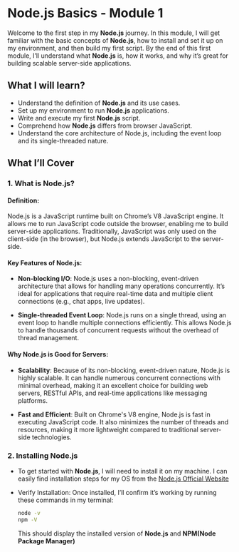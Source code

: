 # Node.js Basics - Module 1

Welcome to the first step in my **Node.js** journey. In this module, I will get familiar with the basic concepts of **Node.js**, how to install and set it up on my environment, and then build my first script. By the end of this first module, I’ll understand what **Node.js** is, how it works, and why it’s great for building scalable server-side applications.

## What I will learn?

- Understand the definition of **Node.js** and its use cases.
- Set up my environment to run **Node.js** applications.
- Write and execute my first **Node.js** script.
- Comprehend how **Node.js** differs from browser JavaScript.
- Understand the core architecture of Node.js, including the event loop and its single-threaded nature.

## What I’ll Cover

### 1. What is Node.js?

#### Definition:

Node.js is a JavaScript runtime built on Chrome’s V8 JavaScript engine. It allows me to run JavaScript code outside the browser, enabling me to build server-side applications. Traditionally, JavaScript was only used on the client-side (in the browser), but Node.js extends JavaScript to the server-side.

#### Key Features of Node.js:

- **Non-blocking I/O**:
  Node.js uses a non-blocking, event-driven architecture that allows for handling many operations concurrently. It’s ideal for applications that require real-time data and multiple client connections (e.g., chat apps, live updates).

- **Single-threaded Event Loop**:
  Node.js runs on a single thread, using an event loop to handle multiple connections efficiently. This allows Node.js to handle thousands of concurrent requests without the overhead of thread management.

#### Why Node.js is Good for Servers:

- **Scalability**:
  Because of its non-blocking, event-driven nature, Node.js is highly scalable. It can handle numerous concurrent connections with minimal overhead, making it an excellent choice for building web servers, RESTful APIs, and real-time applications like messaging platforms.

- **Fast and Efficient**:
  Built on Chrome's V8 engine, Node.js is fast in executing JavaScript code. It also minimizes the number of threads and resources, making it more lightweight compared to traditional server-side technologies.

### 2. Installing Node.js

- To get started with **Node.js**, I will need to install it on my machine. I can easily find installation steps for my OS from the [Node.js Official Website](https://nodejs.org/en/download/package-manager)
- Verify Installation: Once installed, I’ll confirm it’s working by running these commands in my terminal:

  ```bash
  node -v
  npm -V
  ```

  This should display the installed version of **Node.js** and **NPM(Node Package Manager)**
